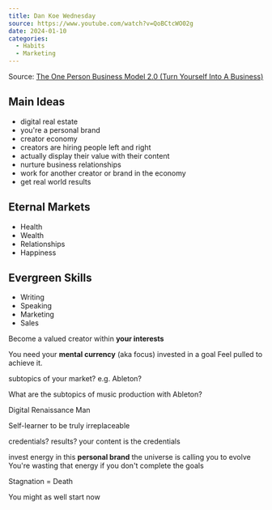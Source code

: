 ```yaml
---
title: Dan Koe Wednesday
source: https://www.youtube.com/watch?v=QoBCtcWO02g
date: 2024-01-10
categories:
  - Habits
  - Marketing
---
```

Source: [The One Person Business Model 2.0 (Turn Yourself Into A Business)](https://www.youtube.com/watch?v=QoBCtcWO02g)

## Main Ideas
- digital real estate
- you're a personal brand
- creator economy
- creators are hiring people left and right
- actually display their value with their content
- nurture business relationships
- work for another creator or brand in the economy
- get real world results

## Eternal Markets
- Health
- Wealth
- Relationships
- Happiness

## Evergreen Skills
- Writing
- Speaking
- Marketing
- Sales

Become a valued creator within **your interests**

You need your **mental currency** (aka focus) invested in a goal 
Feel pulled to achieve it.

subtopics of your market? e.g. Ableton?

What are the subtopics of music production with Ableton?

Digital Renaissance Man

Self-learner to be truly irreplaceable

credentials? results? your content is the credentials

invest energy in this **personal brand**
the universe is calling you to evolve
You're wasting that energy if you don't complete the goals

Stagnation = Death

You might as well start now

